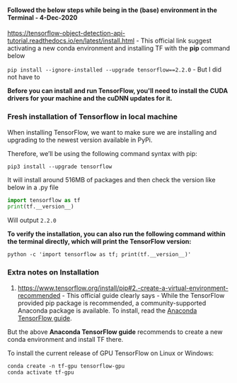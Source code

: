 #### Followed the below steps while being in the (base) environment in the Terminal - 4-Dec-2020

https://tensorflow-object-detection-api-tutorial.readthedocs.io/en/latest/install.html - This official link suggest activating a new conda environment and installing TF with the **pip** command below

`pip install --ignore-installed --upgrade tensorflow==2.2.0` - But I did not have to

**Before you can install and run TensorFlow, you'll need to install the CUDA drivers for your machine and the cuDNN updates for it.**

### Fresh installation of Tensorflow in local machine

When installing TensorFlow, we want to make sure we are installing and upgrading to the newest version available in PyPi.

Therefore, we’ll be using the following command syntax with pip:

```
pip3 install --upgrade tensorflow

```

It will install around 516MB of packages and then check the version like below in a .py file

```py
import tensorflow as tf
print(tf.__version__)
```

Will output `2.2.0`

**To verify the installation, you can also run the following command within the terminal directly, which will print the TensorFlow version:**

```
python -c 'import tensorflow as tf; print(tf.__version__)'

```

### Extra notes on Installation

1. https://www.tensorflow.org/install/pip#2.-create-a-virtual-environment-recommended - This official guide clearly says - While the TensorFlow provided pip package is recommended, a community-supported Anaconda package is available. To install, read the [Anaconda TensorFlow guide](https://docs.anaconda.com/anaconda/user-guide/tasks/tensorflow/).

But the above **Anaconda TensorFlow guide** recommends to create a new conda environment and install TF there.

To install the current release of GPU TensorFlow on Linux or Windows:

```
conda create -n tf-gpu tensorflow-gpu
conda activate tf-gpu
```
